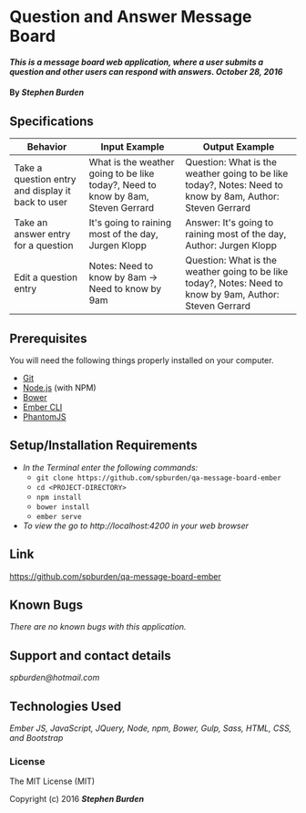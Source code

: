 # Question and Answer Message Board

#### _This is a message board web application, where a user submits a question and other users can respond with answers. October 28, 2016_

#### By _**Stephen Burden**_

## Specifications
| Behavior | Input Example | Output Example |
| --- | --- | --- |
| Take a question entry and display it back to user | What is the weather going to be like today?, Need to know by 8am, Steven Gerrard | Question: What is the weather going to be like today?, Notes: Need to know by 8am, Author: Steven Gerrard |
| Take an answer entry for a question | It's going to raining most of the day, Jurgen Klopp | Answer: It's going to raining most of the day, Author: Jurgen Klopp |
| Edit a question entry | Notes: Need to know by 8am -> Need to know by 9am | Question: What is the weather going to be like today?, Notes: Need to know by 9am, Author: Steven Gerrard |


## Prerequisites
You will need the following things properly installed on your computer.

* [Git](http://git-scm.com/)
* [Node.js](http://nodejs.org/) (with NPM)
* [Bower](http://bower.io/)
* [Ember CLI](http://ember-cli.com/)
* [PhantomJS](http://phantomjs.org/)

## Setup/Installation Requirements
* _In the Terminal enter the following commands:_
  * `git clone https://github.com/spburden/qa-message-board-ember`
  * `cd <PROJECT-DIRECTORY>`
  * `npm install`
  * `bower install`
  * `ember serve`
* _To view the go to http://localhost:4200 in your web browser_

## Link
https://github.com/spburden/qa-message-board-ember

## Known Bugs
_There are no known bugs with this application._

## Support and contact details
_spburden@hotmail.com_

## Technologies Used
_Ember JS, JavaScript, JQuery, Node, npm, Bower, Gulp, Sass, HTML, CSS, and Bootstrap_

### License
The MIT License (MIT)

Copyright (c) 2016 **_Stephen Burden_**
